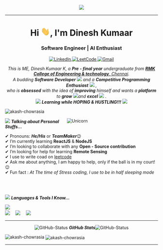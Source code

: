   <p align="center">
  <img src="https://github.com/thompsonemerson/thompsonemerson/raw/master/cover-thompson.png" height="200">
</p>
<hr>
<h1 align="center">Hi <img src="https://raw.githubusercontent.com/ABSphreak/ABSphreak/master/gifs/Hi.gif" width="30px">, I'm Dinesh Kumaar</h1>
<h3 align="center">Software Engineer | AI Enthusiast</h3>
<p align="center">
<a href="https://www.linkedin.com/in/aksia/" target="_blank">
  <img align="center" src="https://cdn-icons-png.flaticon.com/512/174/174857.png" alt="LinkedIn" height="30" width="30">
</a>

<a href="https://leetcode.com/u/dineshkumaar9025067808/" target="_blank">
  <img align="center" src="https://upload.wikimedia.org/wikipedia/commons/1/19/LeetCode_logo_black.png" alt="LeetCode" height="30" width="30">
</a>

<a href="mailto:dineshkumaar9025067808@gmail.com">
  <img align="center" src="https://upload.wikimedia.org/wikipedia/commons/4/4e/Gmail_Icon.png" alt="Gmail" height="30" width="30">
</a>

</p>
<p></p>
<p align="center">
  <em>
    This is ME, Dinesh Kumaar K, a <b>Pre - final year</b> undergraduate from <a href="https://www.acetamritsar.ac.in/"> <b>RMK College of Engineering &amp; technology</b>, Chennai</a>. <br>
    A budding <b>Software Developer</b> <img src="https://github.com/TheDudeThatCode/TheDudeThatCode/blob/master/Assets/Developer.gif" width="30px"> and a <b>Competitive Programming Enthusiast</b>&nbsp;<img src="https://github.com/TheDudeThatCode/TheDudeThatCode/blob/master/Assets/Designer.gif" width="36px">&nbsp;,<br>who is <b>obsessed</b>
    with the idea of <b>improving</b> himself and wants a <b>platform</b> to 
    <b>grow</b> <img src="https://github.com/TheDudeThatCode/TheDudeThatCode/blob/master/Assets/Rocket.gif" width="18px">and 
    <b>excel</b> <img src="https://github.com/TheDudeThatCode/TheDudeThatCode/blob/master/Assets/Medal.gif" width="20px">&nbsp;.
  </em> 
  <br>
  <img src="https://media.giphy.com/media/VgCDAzcKvsR6OM0uWg/giphy.gif" width="50"> <b><i>Learning while HOPING &amp; HUSTLING!!!</i></b> <img src="https://media.giphy.com/media/7j2hfyeVcDtf2/giphy.gif" width="50">
</p>
<p align="left"> <img src="https://komarev.com/ghpvc/?username=akash-chowrasia&amp;label=Profile%20views&amp;color=0e75b6&amp;style=flat" alt="akash-chowrasia"> </p>
<img align="right" width="300px" alt="Unicorn" src="https://media.giphy.com/media/3ohs4BSacFKI7A717y/giphy.gif">
<p><img src="https://media.giphy.com/media/ObNTw8Uzwy6KQ/giphy.gif" width="30px">&nbsp;<em><strong>Talking about Personal Stuffs…</strong></em></p>
<p>✔ Pronouns: <em><strong>He/His</strong></em> or <em><strong>TeamMaker</strong></em>😉 <br>
✔ I’m currently learning <strong>ReactJS</strong> &amp; <strong>NodeJS</strong><br>
✔ I’m looking to collaborate with any <strong>Open - Source contribution</strong><br>
✔ I’m looking for help for learning <strong>Remote Sensing</strong><br>
✔ I use to write coad on <a href="https://leetcode.com/u/dineshkumaar9025067808/">leetcode</a> <br>
✔ Ask me about anything, I am happy to help, only if the ball is in my court!😉<br>
✔ Fun fact : <em>At The time of Stress coding, I use to be in half sleeping mode</em><br><br><br><br></p>
<p><img src="https://media.giphy.com/media/ObNTw8Uzwy6KQ/giphy.gif" width="30px">&nbsp;<em><strong>Languages &amp; Tools I Know…</strong></em></p>
<p align="left">
</p><p><code><img height="50" src="https://github.com/uannabi/-/blob/master/resource/python-icon.svg"></code><code>
<img height="50" src="https://github.com/uannabi/-/blob/master/resource/dj.svg"> </code>
<code> <img height="20" src="https://github.com/uannabi/-/blob/master/resource/jp.svg"> </code>
<code> <img height="20" src="  https://raw.githubusercontent.com/detain/svg-logos/780f25886640cef088af994181646db2f6b1a3f8/svg/selenium-logo.svg
"> </code></p>
  <hr>
  <p align="center">
 <img src="https://media.giphy.com/media/8UHRm5oY4k4FDxq5QG/giphy.gif" width="30px" alt="GitHub-Status">&nbsp;<i><b>GitHub Stats</b></i><img src="https://media.giphy.com/media/8UHRm5oY4k4FDxq5QG/giphy.gif" width="30px" alt="GitHub-Status"></p>
<p><img align="left" src="https://github-readme-stats.vercel.app/api/top-langs?username=akash-chowrasia&amp;show_icons=true&amp;locale=en&amp;layout=compact" alt="akash-chowrasia"></p>
<p>&nbsp;<img align="center" src="https://github-readme-stats.vercel.app/api?username=akash-chowrasia&amp;show_icons=true&amp;locale=en" alt="akash-chowrasia" width="410"></p>
<hr>
